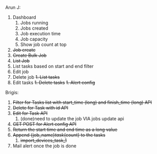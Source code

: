 Arun J:
1. Dashboard
   1. Jobs running
   1. Jobs created
   1. Job execution time
   2. Job capacity
   3. Show job count at top
1. ~~Job create~~
1. ~~Create Bulk Job~~
1. ~~List Job~~
2. List tasks based on start and end filter
1. Edit job
1. Delete job
~~1. List tasks~~
1. Edit tasks
~~1. Delete tasks~~
~~1. Alert config~~

Brigis:
1. ~~Filter for Tasks list with start_time (long) and finish_time (long) API~~
2. ~~Delete for Task with id API~~
3. ~~Edit for Task API~~
   1. (done)need to update the job VIA jobs update api
4. ~~GET POST for Alert config API~~
5. ~~Return the start time and end time as a long value~~ 
6. ~~Append {job_name}_task_{count} to the tasks~~
   1. ~~import_devices_task_1~~
7. Mail alert once the job is done 